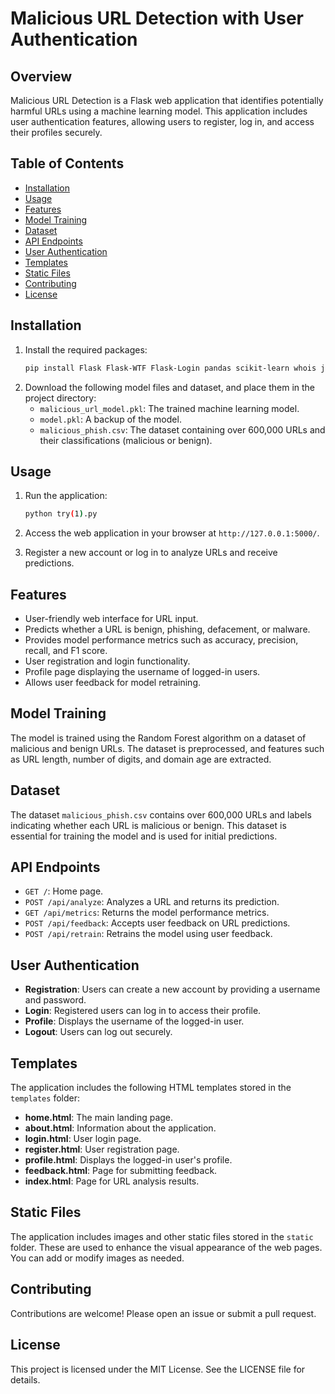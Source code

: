 # Malicious URL Detection with User Authentication

## Overview

Malicious URL Detection is a Flask web application that identifies potentially harmful URLs using a machine learning model. This application includes user authentication features, allowing users to register, log in, and access their profiles securely.

## Table of Contents

- [Installation](#installation)
- [Usage](#usage)
- [Features](#features)
- [Model Training](#model-training)
- [Dataset](#dataset)
- [API Endpoints](#api-endpoints)
- [User Authentication](#user-authentication)
- [Templates](#templates)
- [Static Files](#static-files)
- [Contributing](#contributing)
- [License](#license)

## Installation

1. Install the required packages:
   ```bash
   pip install Flask Flask-WTF Flask-Login pandas scikit-learn whois joblib
   ```
2. Download the following model files and dataset, and place them in the project directory:
   - `malicious_url_model.pkl`: The trained machine learning model.
   - `model.pkl`: A backup of the model.
   - `malicious_phish.csv`: The dataset containing over 600,000 URLs and their classifications (malicious or benign).

## Usage

1. Run the application:
   ```bash
   python try(1).py
   ```
2. Access the web application in your browser at `http://127.0.0.1:5000/`.

3. Register a new account or log in to analyze URLs and receive predictions.

## Features

- User-friendly web interface for URL input.
- Predicts whether a URL is benign, phishing, defacement, or malware.
- Provides model performance metrics such as accuracy, precision, recall, and F1 score.
- User registration and login functionality.
- Profile page displaying the username of logged-in users.
- Allows user feedback for model retraining.

## Model Training

The model is trained using the Random Forest algorithm on a dataset of malicious and benign URLs. The dataset is preprocessed, and features such as URL length, number of digits, and domain age are extracted.

## Dataset

The dataset `malicious_phish.csv` contains over 600,000 URLs and labels indicating whether each URL is malicious or benign. This dataset is essential for training the model and is used for initial predictions.

## API Endpoints

- `GET /`: Home page.
- `POST /api/analyze`: Analyzes a URL and returns its prediction.
- `GET /api/metrics`: Returns the model performance metrics.
- `POST /api/feedback`: Accepts user feedback on URL predictions.
- `POST /api/retrain`: Retrains the model using user feedback.

## User Authentication

- **Registration**: Users can create a new account by providing a username and password.
- **Login**: Registered users can log in to access their profile.
- **Profile**: Displays the username of the logged-in user.
- **Logout**: Users can log out securely.

## Templates

The application includes the following HTML templates stored in the `templates` folder:

- **home.html**: The main landing page.
- **about.html**: Information about the application.
- **login.html**: User login page.
- **register.html**: User registration page.
- **profile.html**: Displays the logged-in user's profile.
- **feedback.html**: Page for submitting feedback.
- **index.html**: Page for URL analysis results.

## Static Files

The application includes images and other static files stored in the `static` folder. These are used to enhance the visual appearance of the web pages. You can add or modify images as needed.

## Contributing

Contributions are welcome! Please open an issue or submit a pull request.

## License

This project is licensed under the MIT License. See the LICENSE file for details.


